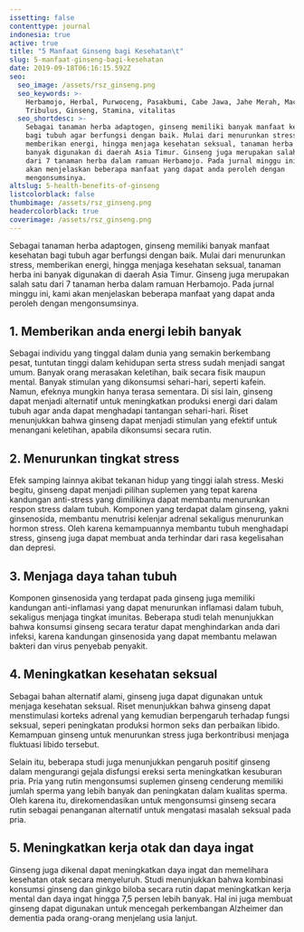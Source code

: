 ```yaml
---
issetting: false
contenttype: journal
indonesia: true
active: true
title: "5 Manfaat Ginseng bagi Kesehatan\t"
slug: 5-manfaat-ginseng-bagi-kesehatan
date: 2019-09-18T06:16:15.592Z
seo:
  seo_image: /assets/rsz_ginseng.png
  seo_keywords: >-
    Herbamojo, Herbal, Purwoceng, Pasakbumi, Cabe Jawa, Jahe Merah, Maca,
    Tribulus, Ginseng, Stamina, vitalitas
  seo_shortdesc: >-
    Sebagai tanaman herba adaptogen, ginseng memiliki banyak manfaat kesehatan
    bagi tubuh agar berfungsi dengan baik. Mulai dari menurunkan stress,
    memberikan energi, hingga menjaga kesehatan seksual, tanaman herba ini
    banyak digunakan di daerah Asia Timur. Ginseng juga merupakan salah satu
    dari 7 tanaman herba dalam ramuan Herbamojo. Pada jurnal minggu ini, kami
    akan menjelaskan beberapa manfaat yang dapat anda peroleh dengan
    mengonsumsinya.
altslug: 5-health-benefits-of-ginseng
listcolorblack: false
thumbimage: /assets/rsz_ginseng.png
headercolorblack: true
coverimage: /assets/rsz_ginseng.png
---
```


Sebagai tanaman herba adaptogen, ginseng memiliki banyak manfaat kesehatan bagi tubuh agar berfungsi dengan baik. Mulai dari menurunkan stress, memberikan energi, hingga menjaga kesehatan seksual, tanaman herba ini banyak digunakan di daerah Asia Timur. Ginseng juga merupakan salah satu dari 7 tanaman herba dalam ramuan Herbamojo. Pada jurnal minggu ini, kami akan menjelaskan beberapa manfaat yang dapat anda peroleh dengan mengonsumsinya.

## 1. Memberikan anda energi lebih banyak

Sebagai individu yang tinggal dalam dunia yang semakin berkembang pesat, tuntutan tinggi dalam kehidupan serta stress sudah menjadi sangat umum. Banyak orang merasakan keletihan, baik secara fisik maupun mental. Banyak stimulan yang dikonsumsi sehari-hari, seperti kafein. Namun, efeknya mungkin hanya terasa sementara. Di sisi lain, ginseng dapat menjadi alternatif untuk meningkatkan produksi energi dari dalam tubuh agar anda dapat menghadapi tantangan sehari-hari. Riset menunjukkan bahwa ginseng dapat menjadi stimulan yang efektif untuk menangani keletihan, apabila dikonsumsi secara rutin.

## 2. Menurunkan tingkat stress

Efek samping lainnya akibat tekanan hidup yang tinggi ialah stress. Meski begitu, ginseng dapat menjadi pilihan suplemen yang tepat karena kandungan anti-stress yang dimilikinya dapat membantu menurunkan respon stress dalam tubuh. Komponen yang terdapat dalam ginseng, yakni ginsenosida, membantu menutrisi kelenjar adrenal sekaligus menurunkan hormon stress. Oleh karena kemampuannya membantu tubuh menghadapi stress, ginseng juga dapat membuat anda terhindar dari rasa kegelisahan dan depresi.

## 3. Menjaga daya tahan tubuh

Komponen ginsenosida yang terdapat pada ginseng juga memiliki kandungan anti-inflamasi yang dapat menurunkan inflamasi dalam tubuh, sekaligus menjaga tingkat imunitas. Beberapa studi telah menunjukkan bahwa konsumsi ginseng secara teratur dapat menghindarkan anda dari infeksi, karena kandungan ginsenosida yang dapat membantu melawan bakteri dan virus penyebab penyakit.

## 4. Meningkatkan kesehatan seksual

Sebagai bahan alternatif alami, ginseng juga dapat digunakan untuk menjaga kesehatan seksual. Riset menunjukkan bahwa ginseng dapat menstimulasi korteks adrenal yang kemudian berpengaruh terhadap fungsi seksual, seperi peningkatan produksi hormon seks dan perbaikan libido. Kemampuan ginseng untuk menurunkan stress juga berkontribusi menjaga fluktuasi libido tersebut.

Selain itu, beberapa studi juga menunjukkan pengaruh positif ginseng dalam mengurangi gejala disfungsi ereksi serta meningkatkan kesuburan pria. Pria yang rutin mengonsumsi suplemen ginseng cenderung memiliki jumlah sperma yang lebih banyak dan peningkatan dalam kualitas sperma. Oleh karena itu, direkomendasikan untuk mengonsumsi ginseng secara rutin sebagai penanganan alternatif untuk mengatasi masalah seksual pada pria.

## 5. Meningkatkan kerja otak dan daya ingat

Ginseng juga dikenal dapat meningkatkan daya ingat dan memelihara kesehatan otak secara menyeluruh. Studi menunjukkan bahwa kombinasi konsumsi ginseng dan ginkgo biloba secara rutin dapat meningkatkan kerja mental dan daya ingat hingga 7,5 persen lebih banyak. Hal ini juga membuat ginseng dapat digunakan untuk mencegah perkembangan Alzheimer dan dementia pada orang-orang menjelang usia lanjut.
